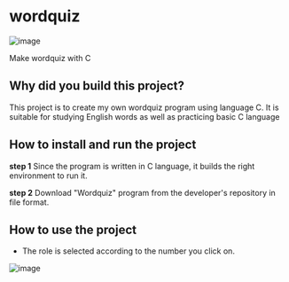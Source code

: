 # wordquiz

![image](https://github.com/leekwanhak/wordquiz/assets/165107523/39262d26-3704-4c55-9e17-36cd267f227a)

Make wordquiz with C 


## Why did you build this project?
This project is to create my own wordquiz program using language C. It is suitable for studying English words as well as practicing basic C language

## How to install and run the project
**step 1**
Since the program is written in C language, it builds the right environment to run it.

**step 2**
Download "Wordquiz" program from the developer's repository in file format.

## How to use the project
* The role is selected according to the number you click on.

![image](https://github.com/leekwanhak/wordquiz/assets/165107523/7af63eb6-ebc9-43c4-864e-7ed66c9a6e0f)



